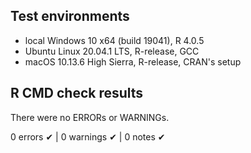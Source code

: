 ## Test environments
* local Windows 10 x64 (build 19041), R 4.0.5
* Ubuntu Linux 20.04.1 LTS, R-release, GCC
* macOS 10.13.6 High Sierra, R-release, CRAN's setup

## R CMD check results
There were no ERRORs or WARNINGs. 

0 errors ✔ | 0 warnings ✔ | 0 notes ✔